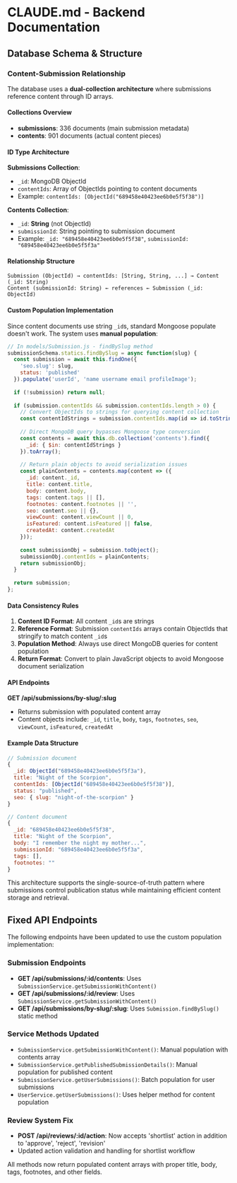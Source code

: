 # CLAUDE.md - Backend Documentation

## Database Schema & Structure

### Content-Submission Relationship

The database uses a **dual-collection architecture** where submissions reference content through ID arrays.

#### Collections Overview
- **submissions**: 336 documents (main submission metadata)
- **contents**: 901 documents (actual content pieces)

#### ID Type Architecture

**Submissions Collection**:
- `_id`: MongoDB ObjectId
- `contentIds`: Array of ObjectIds pointing to content documents
- Example: `contentIds: [ObjectId("689458e40423ee6b0e5f5f38")]`

**Contents Collection**:
- `_id`: **String** (not ObjectId)
- `submissionId`: String pointing to submission document
- Example: `_id: "689458e40423ee6b0e5f5f38"`, `submissionId: "689458e40423ee6b0e5f5f3a"`

#### Relationship Structure
```
Submission (ObjectId) → contentIds: [String, String, ...] → Content (_id: String)
Content (submissionId: String) ← references ← Submission (_id: ObjectId)
```

#### Custom Population Implementation

Since content documents use string `_id`s, standard Mongoose populate doesn't work. The system uses **manual population**:

```javascript
// In models/Submission.js - findBySlug method
submissionSchema.statics.findBySlug = async function(slug) {
  const submission = await this.findOne({ 
    'seo.slug': slug, 
    status: 'published' 
  }).populate('userId', 'name username email profileImage');
  
  if (!submission) return null;
  
  if (submission.contentIds && submission.contentIds.length > 0) {
    // Convert ObjectIds to strings for querying content collection
    const contentIdStrings = submission.contentIds.map(id => id.toString());
    
    // Direct MongoDB query bypasses Mongoose type conversion
    const contents = await this.db.collection('contents').find({
      _id: { $in: contentIdStrings }
    }).toArray();
    
    // Return plain objects to avoid serialization issues
    const plainContents = contents.map(content => ({
      _id: content._id,
      title: content.title,
      body: content.body,
      tags: content.tags || [],
      footnotes: content.footnotes || '',
      seo: content.seo || {},
      viewCount: content.viewCount || 0,
      isFeatured: content.isFeatured || false,
      createdAt: content.createdAt
    }));
    
    const submissionObj = submission.toObject();
    submissionObj.contentIds = plainContents;
    return submissionObj;
  }
  
  return submission;
};
```

#### Data Consistency Rules

1. **Content ID Format**: All content `_id`s are strings
2. **Reference Format**: Submission `contentIds` arrays contain ObjectIds that stringify to match content `_id`s
3. **Population Method**: Always use direct MongoDB queries for content population
4. **Return Format**: Convert to plain JavaScript objects to avoid Mongoose document serialization

#### API Endpoints

**GET /api/submissions/by-slug/:slug**
- Returns submission with populated content array
- Content objects include: `_id`, `title`, `body`, `tags`, `footnotes`, `seo`, `viewCount`, `isFeatured`, `createdAt`

#### Example Data Structure

```javascript
// Submission document
{
  _id: ObjectId("689458e40423ee6b0e5f5f3a"),
  title: "Night of the Scorpion",
  contentIds: [ObjectId("689458e40423ee6b0e5f5f38")],
  status: "published",
  seo: { slug: "night-of-the-scorpion" }
}

// Content document  
{
  _id: "689458e40423ee6b0e5f5f38",
  title: "Night of the Scorpion",
  body: "I remember the night my mother...",
  submissionId: "689458e40423ee6b0e5f5f3a",
  tags: [],
  footnotes: ""
}
```

This architecture supports the single-source-of-truth pattern where submissions control publication status while maintaining efficient content storage and retrieval.

## Fixed API Endpoints

The following endpoints have been updated to use the custom population implementation:

### Submission Endpoints
- **GET /api/submissions/:id/contents**: Uses `SubmissionService.getSubmissionWithContent()`
- **GET /api/submissions/:id/review**: Uses `SubmissionService.getSubmissionWithContent()`
- **GET /api/submissions/by-slug/:slug**: Uses `Submission.findBySlug()` static method

### Service Methods Updated
- `SubmissionService.getSubmissionWithContent()`: Manual population with contents array
- `SubmissionService.getPublishedSubmissionDetails()`: Manual population for published content
- `SubmissionService.getUserSubmissions()`: Batch population for user submissions
- `UserService.getUserSubmissions()`: Uses helper method for content population

### Review System Fix
- **POST /api/reviews/:id/action**: Now accepts 'shortlist' action in addition to 'approve', 'reject', 'revision'
- Updated action validation and handling for shortlist workflow

All methods now return populated content arrays with proper title, body, tags, footnotes, and other fields.